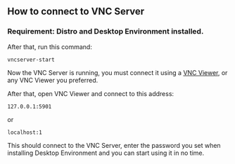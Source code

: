 ## How to connect to VNC Server

### Requirement: Distro and Desktop Environment installed.

After that, run this command:

`vncserver-start`

Now the VNC Server is running, you must connect it using a [VNC Viewer](https://play.google.com/store/apps/details?id=com.realvnc.viewer.android&hl=en), or any VNC Viewer you preferred.

After that, open VNC Viewer and connect to this address:

`127.0.0.1:5901`

or

`localhost:1`

This should connect to the VNC Server, enter the password you set when installing Desktop Environment and you can start using it in no time.